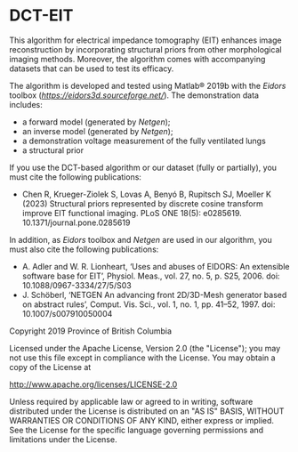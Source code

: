 # DCT-EIT
This algorithm for electrical impedance tomography (EIT) enhances image reconstruction by incorporating structural priors from other morphological imaging methods. Moreover, the algorithm comes with accompanying datasets that can be used to test its efficacy.

The algorithm is developed and tested using Matlab® 2019b with the *Eidors* toolbox (*https://eidors3d.sourceforge.net/*). The demonstration data includes:
- a forward model (generated by *Netgen*);
- an inverse model (generated by *Netgen*);
- a demonstration voltage measurement of the fully ventilated lungs
- a structural prior

If you use the DCT-based algorithm or our dataset (fully or partially), you must cite the following publications:
- Chen R, Krueger-Ziolek S, Lovas A, Benyó B, Rupitsch SJ, Moeller K (2023) Structural priors represented by discrete cosine transform improve EIT functional imaging. PLoS ONE 18(5): e0285619. 10.1371/journal.pone.0285619

In addition, as *Eidors* toolbox and *Netgen* are used in our algorithm, you must also cite the following publications:
- A. Adler and W. R. Lionheart, ‘Uses and abuses of EIDORS: An extensible software base for EIT’, Physiol. Meas., vol. 27, no. 5, p. S25, 2006. doi: 10.1088/0967-3334/27/5/S03
- J. Schöberl, ‘NETGEN An advancing front 2D/3D-Mesh generator based on abstract rules’, Comput. Vis. Sci., vol. 1, no. 1, pp. 41–52, 1997. doi: 10.1007/s007910050004


Copyright 2019 Province of British Columbia

Licensed under the Apache License, Version 2.0 (the "License");
you may not use this file except in compliance with the License.
You may obtain a copy of the License at

   http://www.apache.org/licenses/LICENSE-2.0

Unless required by applicable law or agreed to in writing, software
distributed under the License is distributed on an "AS IS" BASIS,
WITHOUT WARRANTIES OR CONDITIONS OF ANY KIND, either express or implied.
See the License for the specific language governing permissions and
limitations under the License.

